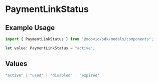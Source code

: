 # PaymentLinkStatus

## Example Usage

```typescript
import { PaymentLinkStatus } from "@moovio/sdk/models/components";

let value: PaymentLinkStatus = "active";
```

## Values

```typescript
"active" | "used" | "disabled" | "expired"
```